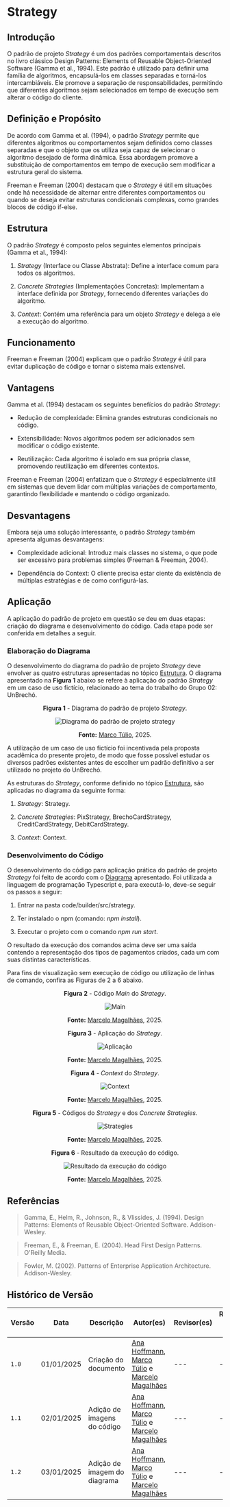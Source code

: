 # Strategy

## Introdução

O padrão de projeto *Strategy* é um dos padrões comportamentais descritos no livro clássico Design Patterns: Elements of Reusable Object-Oriented Software (Gamma et al., 1994). Este padrão é utilizado para definir uma família de algoritmos, encapsulá-los em classes separadas e torná-los intercambiáveis. Ele promove a separação de responsabilidades, permitindo que diferentes algoritmos sejam selecionados em tempo de execução sem alterar o código do cliente.

## Definição e Propósito

De acordo com Gamma et al. (1994), o padrão *Strategy* permite que diferentes algoritmos ou comportamentos sejam definidos como classes separadas e que o objeto que os utiliza seja capaz de selecionar o algoritmo desejado de forma dinâmica. Essa abordagem promove a substituição de comportamentos em tempo de execução sem modificar a estrutura geral do sistema.

Freeman e Freeman (2004) destacam que o *Strategy* é útil em situações onde há necessidade de alternar entre diferentes comportamentos ou quando se deseja evitar estruturas condicionais complexas, como grandes blocos de código if-else.

## Estrutura

O padrão *Strategy* é composto pelos seguintes elementos principais (Gamma et al., 1994):

1. *Strategy* (Interface ou Classe Abstrata): Define a interface comum para todos os algoritmos.

2. *Concrete Strategies* (Implementações Concretas): Implementam a interface definida por *Strategy*, fornecendo diferentes variações do algoritmo.

3. *Context*: Contém uma referência para um objeto *Strategy* e delega a ele a execução do algoritmo.

## Funcionamento

Freeman e Freeman (2004) explicam que o padrão *Strategy* é útil para evitar duplicação de código e tornar o sistema mais extensível.

## Vantagens

Gamma et al. (1994) destacam os seguintes benefícios do padrão *Strategy*:

- Redução de complexidade: Elimina grandes estruturas condicionais no código.

- Extensibilidade: Novos algoritmos podem ser adicionados sem modificar o código existente.

- Reutilização: Cada algoritmo é isolado em sua própria classe, promovendo reutilização em diferentes contextos.

Freeman e Freeman (2004) enfatizam que o *Strategy* é especialmente útil em sistemas que devem lidar com múltiplas variações de comportamento, garantindo flexibilidade e mantendo o código organizado.

## Desvantagens

Embora seja uma solução interessante, o padrão *Strategy* também apresenta algumas desvantagens:

- Complexidade adicional: Introduz mais classes no sistema, o que pode ser excessivo para problemas simples (Freeman & Freeman, 2004).

- Dependência do Context: O cliente precisa estar ciente da existência de múltiplas estratégias e de como configurá-las.

## Aplicação

A aplicação do padrão de projeto em questão se deu em duas etapas: criação do diagrama e desenvolvimento do código. Cada etapa pode ser conferida em detalhes a seguir.

### Elaboração do Diagrama

O desenvolvimento do diagrama do padrão de projeto *Strategy* deve envolver as quatro estruturas apresentadas no tópico [Estrutura](#estrutura). O diagrama apresentado na **Figura 1** abaixo se refere à aplicação do padrão *Strategy* em um caso de uso fictício, relacionado ao tema do trabalho do Grupo 02: UnBrechó.

<center>
<figcaption> 

**Figura 1** - Diagrama do padrão de projeto *Strategy*.

</figcaption>

![Diagrama do padrão de projeto strategy](../Images/diagramaStrategy.png)

<figcaption>

**Fonte:** <a href="https://github.com/MarcoTulioSoares" target="_blank">Marco Túlio</a>, 2025.

</figcaption>
</center>

A utilização de um caso de uso fictício foi incentivada pela proposta acadêmica do presente projeto, de modo que fosse possível estudar os diversos padrões existentes antes de escolher um padrão definitivo a ser utilizado no projeto do UnBrechó.

As estruturas do *Strategy*, conforme definido no tópico [Estrutura](#estrutura), são aplicadas no diagrama da seguinte forma:

1. *Strategy*: Strategy.

2. *Concrete Strategies*: PixStrategy, BrechoCardStrategy, CreditCardStrategy, DebitCardStrategy.

3. *Context*: Context.

### Desenvolvimento do Código

O desenvolvimento do código para aplicação prática do padrão de projeto *Strategy* foi feito de acordo com o [Diagrama](#elaboração-do-diagrama) apresentado. Foi utilizada a linguagem de programação Typescript e, para executá-lo, deve-se seguir os passos a seguir:

1. Entrar na pasta code/builder/src/strategy.

2. Ter instalado o npm (comando: *npm install*).

3. Executar o projeto com o comando *npm run start*.

O resultado da execução dos comandos acima deve ser uma saída contendo a representação dos tipos de pagamentos criados, cada um com suas distintas características.

Para fins de visualização sem execução de código ou utilização de linhas de comando, confira as Figuras de 2 a 6 abaixo.

<center>
<figcaption> 

**Figura 2** - Código *Main* do *Strategy*.

</figcaption>

![Main](../Images/mainStrategy.png)

<figcaption>

**Fonte:** <a href="https://github.com/marrcelo" target="_blank">Marcelo Magalhães</a>, 2025.

</figcaption>
</center>

<center>
<figcaption> 

**Figura 3** - Aplicação do *Strategy*.

</figcaption>

![Aplicação](../Images/aplicacaoStrategy.png)

<figcaption>

**Fonte:** <a href="https://github.com/marrcelo" target="_blank">Marcelo Magalhães</a>, 2025.

</figcaption>
</center>

<center>
<figcaption> 

**Figura 4** - *Context* do *Strategy*.

</figcaption>

![Context](../Images/contextStrategy.png)

<figcaption>

**Fonte:** <a href="https://github.com/marrcelo" target="_blank">Marcelo Magalhães</a>, 2025.

</figcaption>
</center>

<center>
<figcaption> 

**Figura 5** - Códigos do *Strategy* e dos *Concrete Strategies*.

</figcaption>

![Strategies](../Images/strategiesStrategy.png)

<figcaption>

**Fonte:** <a href="https://github.com/marrcelo" target="_blank">Marcelo Magalhães</a>, 2025.

</figcaption>
</center>

<center>
<figcaption> 

**Figura 6** - Resultado da execução do código.

</figcaption>

![Resultado da execução do código](../Images/resultadoStrategy.png)

<figcaption>

**Fonte:** <a href="https://github.com/marrcelo" target="_blank">Marcelo Magalhães</a>, 2025.

</figcaption>
</center>

## Referências

> Gamma, E., Helm, R., Johnson, R., & Vlissides, J. (1994). Design Patterns: Elements of Reusable Object-Oriented Software. Addison-Wesley.

> Freeman, E., & Freeman, E. (2004). Head First Design Patterns. O'Reilly Media.

> Fowler, M. (2002). Patterns of Enterprise Application Architecture. Addison-Wesley.

## Histórico de Versão

| Versão | Data       | Descrição            | Autor(es)                                        | Revisor(es) | Resultado da Revisão |
| ------ | ---------- | -------------------- | ------------------------------------------------ | ----------- | -------------------- |
| `1.0`  | 01/01/2025 | Criação do documento | [Ana Hoffmann](https://github.com/AnHoff), [Marco Túlio](https://github.com/MarcoTulioSoares) e [Marcelo Magalhães](https://github.com/marrcelo) | ---         | ---                  |
| `1.1`  | 02/01/2025 | Adição de imagens do código | [Ana Hoffmann](https://github.com/AnHoff), [Marco Túlio](https://github.com/MarcoTulioSoares) e [Marcelo Magalhães](https://github.com/marrcelo) | ---         | ---                  |
| `1.2`  | 03/01/2025 | Adição de imagem do diagrama | [Ana Hoffmann](https://github.com/AnHoff), [Marco Túlio](https://github.com/MarcoTulioSoares) e [Marcelo Magalhães](https://github.com/marrcelo) | ---         | ---                  |